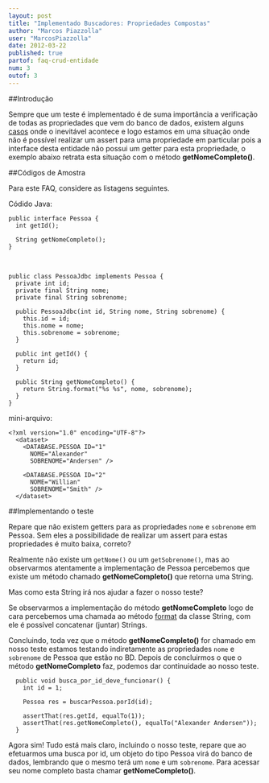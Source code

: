 ```yaml
---
layout: post
title: "Implementado Buscadores: Propriedades Compostas"
author: "Marcos Piazzolla"
user: "MarcosPiazzolla"
date: 2012-03-22
published: true 
partof: faq-crud-entidade
num: 3
outof: 3
---
```


##Introdução

Sempre que um teste é implementado é de suma importância a verificação de todas as propriedades que
vem do banco de dados, existem alguns <a href="{{ site.baseurl }}/procedimento/crud-entidade/01.0-implementando_buscador_testes.html#0_0">casos</a>
onde o inevitável acontece e logo estamos em uma situação onde não é possível realizar um assert
para uma propriedade em particular pois a interface desta entidade não possui um getter para esta
propriedade, o exemplo abaixo retrata esta situação com o método __getNomeCompleto()__.

##Códigos de Amostra

Para este FAQ, considere as listagens seguintes.

Códido Java:

    public interface Pessoa {
      int getId();  
      
      String getNomeCompleto();
    }  
    
<br />

    public class PessoaJdbc implements Pessoa {
      private int id;
      private final String nome;
      private final String sobrenome;
      
      public PessoaJdbc(int id, String nome, String sobrenome) {
        this.id = id;
        this.nome = nome;
        this.sobrenome = sobrenome;
      }
      
      public int getId() {
        return id;
      }
      
      public String getNomeCompleto() {
        return String.format("%s %s", nome, sobrenome);
      }
    }  
    
mini-arquivo:
    
    <?xml version="1.0" encoding="UTF-8"?>
      <dataset>
        <DATABASE.PESSOA ID="1"
          NOME="Alexander" 
          SOBRENOME="Andersen" /> 
	  	 
        <DATABASE.PESSOA ID="2" 
          NOME="Willian" 
          SOBRENOME="Smith" />
      </dataset>  

##Implementando o teste

Repare que não existem getters para as propriedades `nome` e `sobrenome` em Pessoa. Sem eles a 
possibilidade de realizar um assert para estas propriedades é muito baixa, correto?

Realmente não existe um `getNome()` ou um `getSobrenome()`, mas ao observarmos atentamente a implementação
de Pessoa percebemos que existe um método chamado __getNomeCompleto()__ que retorna uma String.

Mas como esta String irá nos ajudar a fazer o nosso teste?
  
Se observarmos a implementação do método __getNomeCompleto__ logo de cara percebemos uma chamada ao 
método [format](http://docs.oracle.com/javase/6/docs/api/java/lang/String.html#format%28java.lang.String,%20java.lang.Object...%29)
da classe String, com ele é possível concatenar (juntar) Strings.

Concluindo, toda vez que o método __getNomeCompleto()__ for chamado em nosso teste estamos testando
indiretamente as propriedades `nome` e `sobrenome` de Pessoa que estão no BD. Depois de concluirmos o 
que o método __getNomeCompleto__ faz, podemos dar continuidade ao nosso teste.

      public void busca_por_id_deve_funcionar() {
        int id = 1;
        
        Pessoa res = buscarPessoa.porId(id);
        
        assertThat(res.getId, equalTo(1));
        assertThat(res.getNomeCompleto(), equalTo("Alexander Andersen"));
      }

Agora sim! Tudo está mais claro, incluindo o nosso teste, repare que ao efetuarmos uma busca por id, um
objeto do tipo Pessoa virá do banco de dados, lembrando que o mesmo terá um `nome` e um `sobrenome`.
Para acessar seu nome completo basta chamar __getNomeCompleto()__.